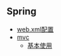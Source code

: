## Spring
- [web.xml配置](spring_webxml.md)
- [mvc](MVC/README.md)
  - [基本使用](MVC/springmvc_basic.md)
